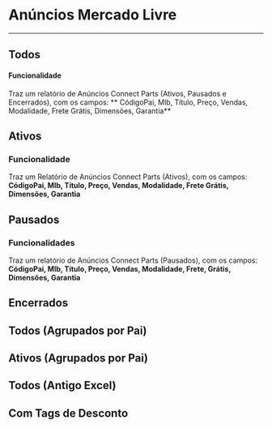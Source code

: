 # Anúncios Mercado Livre

---

## Todos

#### Funcionalidade

Traz um relatório de Anúncios Connect Parts (Ativos, Pausados e Encerrados), com os campos: ** CódigoPai, Mlb, Título, Preço, Vendas, Modalidade, Frete Grátis, Dimensões, Garantia**

## Ativos

### Funcionalidade

Traz um Relatório de Anúncios Connect Parts (Ativos), com os campos: **CódigoPai, Mlb, Título, Preço, Vendas, Modalidade, Frete Grátis, Dimensões, Garantia**

## Pausados

### Funcionalidades

Traz um relatório de Anúncios Connect Parts (Pausados), com os campos: **CódigoPai, Mlb, Título, Preço, Vendas, Modalidade, Frete, Grátis, Dimensões, Garantia**



## Encerrados

## Todos (Agrupados por Pai)

## Ativos (Agrupados por Pai)

## Todos (Antigo Excel)

## Com Tags de Desconto